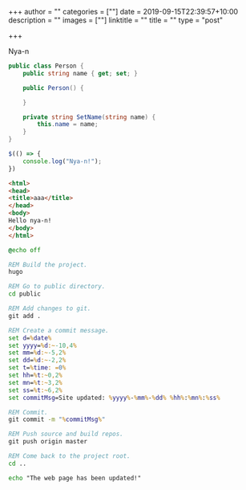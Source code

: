 +++
author = ""
categories = [""]
date = 2019-09-15T22:39:57+10:00
description = ""
images = [""]
linktitle = ""
title = ""
type = "post"

+++

Nya-n

```csharp
public class Person {
    public string name { get; set; }

    public Person() {

    }

    private string SetName(string name) {
        this.name = name;
    }
}
```

```js
$(() => {
    console.log("Nya-n!");
})
```

```html
<html>
<head>
<title>aaa</title>
</head>
<body>
Hello nya-n!
</body>
</html>
```

```bat
@echo off

REM Build the project.
hugo

REM Go to public directory.
cd public

REM Add changes to git.
git add .

REM Create a commit message.
set d=%date%
set yyyy=%d:~-10,4%
set mm=%d:~-5,2%
set dd=%d:~-2,2%
set t=%time: =0%
set hh=%t:~0,2%
set mn=%t:~3,2%
set ss=%t:~6,2%
set commitMsg=Site updated: %yyyy%-%mm%-%dd% %hh%:%mn%:%ss%

REM Commit.
git commit -m "%commitMsg%"

REM Push source and build repos.
git push origin master

REM Come back to the project root.
cd ..

echo "The web page has been updated!"
```
